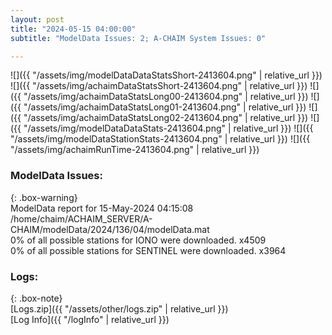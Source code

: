 ```yaml
---
layout: post
title: "2024-05-15 04:00:00"
subtitle: "ModelData Issues: 2; A-CHAIM System Issues: 0"

---
```


![]({{ "/assets/img/modelDataDataStatsShort-2413604.png" | relative_url }})
![]({{ "/assets/img/achaimDataStatsShort-2413604.png" | relative_url }})
![]({{ "/assets/img/achaimDataStatsLong00-2413604.png" | relative_url }})
![]({{ "/assets/img/achaimDataStatsLong01-2413604.png" | relative_url }})
![]({{ "/assets/img/achaimDataStatsLong02-2413604.png" | relative_url }})
![]({{ "/assets/img/modelDataDataStats-2413604.png" | relative_url }})
![]({{ "/assets/img/modelDataStationStats-2413604.png" | relative_url }})
![]({{ "/assets/img/achaimRunTime-2413604.png" | relative_url }})


### ModelData Issues:  
  
{: .box-warning}  
 ModelData report for 15-May-2024 04:15:08   
 /home/chaim/ACHAIM_SERVER/A-CHAIM/modelData/2024/136/04/modelData.mat   
 0% of all possible stations for IONO were downloaded. x4509   
 0% of all possible stations for SENTINEL were downloaded. x3964   
  


### Logs:  
  
{: .box-note}  
[Logs.zip]({{ "/assets/other/logs.zip" | relative_url }})  
[Log Info]({{ "/logInfo" | relative_url }})  
